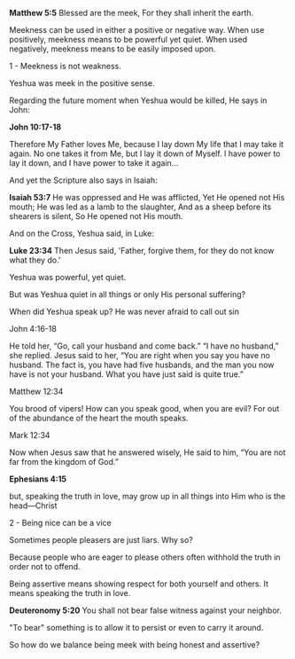 **Matthew 5:5**
Blessed are the meek,
For they shall inherit the earth.

Meekness can be used in either a positive or negative way. When use positively, meekness means to be powerful yet quiet. When used negatively, meekness means to be easily imposed upon.

1 - Meekness is not weakness.

Yeshua was meek in the positive sense.

Regarding the future moment when Yeshua would be killed, He says in John:

**John 10:17-18**

Therefore My Father loves Me, because I lay down My life that I may take it again. No one takes it from Me, but I lay it down of Myself. I have power to lay it down, and I have power to take it again...

And yet the Scripture also says in Isaiah:

**Isaiah 53:7**
He was oppressed and He was afflicted,
Yet He opened not His mouth;
He was led as a lamb to the slaughter,
And as a sheep before its shearers is silent,
So He opened not His mouth.

And on the Cross, Yeshua said, in Luke:

**Luke 23:34**
Then Jesus said, 'Father, forgive them, for they do not know what they do.'

Yeshua was powerful, yet quiet.

But was Yeshua quiet in all things or only His personal suffering?

When did Yeshua speak up? He was never afraid to call out sin

John 4:16-18

He told her, “Go, call your husband and come back.” “I have no husband,” she replied. Jesus said to her, “You are right when you say you have no husband. The fact is, you have had five husbands, and the man you now have is not your husband. What you have just said is quite true.”

Matthew 12:34

You brood of vipers! How can you speak good, when you are evil? For out of the abundance of the heart the mouth speaks.

Mark 12:34

Now when Jesus saw that he answered wisely, He said to him, “You are not far from the kingdom of God.”

**Ephesians 4:15**

but, speaking the truth in love, may grow up in all things into Him who is the head—Christ

2 - Being nice can be a vice

Sometimes people pleasers are just liars. Why so?

Because people who are eager to please others often withhold the truth in order not to offend.

Being assertive means showing respect for both yourself and others. It means speaking the truth in love.

**Deuteronomy 5:20**
You shall not bear false witness against your neighbor.

"To bear" something is to allow it to persist or even to carry it around.

So how do we balance being meek with being honest and assertive?